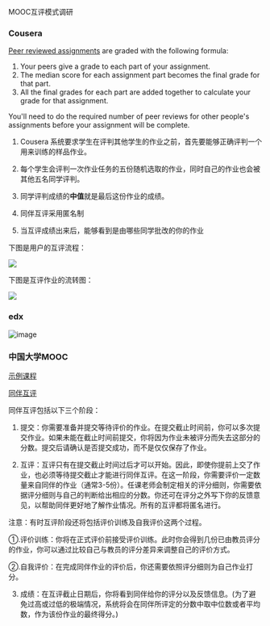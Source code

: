 MOOC互评模式调研

### Cousera


[Peer reviewed assignments](https://learner.coursera.help/hc/en-us/articles/208279946) are graded with the following formula:

1. Your peers give a grade to each part of your assignment.
2. The median score for each assignment part becomes the final grade for that part.
3. All the final grades for each part are added together to calculate your grade for that assignment.

You'll need to do the required number of peer reviews for other people's assignments before your assignment will be complete.

1. Cousera 系统要求学生在评判其他学生的作业之前，首先要能够正确评判一个用来训练的样品作业。

2. 每个学生会评判一次作业任务的五份随机选取的作业，同时自己的作业也会被其他五名同学评判。

3. 同学评判成绩的**中值**就是最后这份作业的成绩。

4. 同伴互评采用匿名制

5. 当互评成绩出来后，能够看到是由哪些同学批改的你的作业

下图是用户的互评流程：

![](https://github.com/jennyzhang8800/FlowControl/blob/master/20170613-%E4%BA%92%E8%AF%84%E8%B0%83%E7%A0%94/pictures/cousera_flow_chart.png)

下图是互评作业的流转图：

![](https://github.com/jennyzhang8800/FlowControl/blob/master/20170613-%E4%BA%92%E8%AF%84%E8%B0%83%E7%A0%94/pictures/%E4%BD%9C%E4%B8%9A%E8%AF%84%E5%88%86%E6%B5%81%E7%A8%8B.png)

### edx

![image](https://github.com/jennyzhang8800/FlowControl/blob/master/20170613-%E4%BA%92%E8%AF%84%E8%B0%83%E7%A0%94/pictures/edx-cousera.png)

### 中国大学MOOC

[示例课程](http://www.icourse163.org/learn/HUST-1001672006?tid=1002086003#/learn/testlist)

[同伴互评](http://www.icourse163.org/help/help.htm#/hf?t=3)

同伴互评包括以下三个阶段：

1. 提交：你需要准备并提交等待评价的作业。在提交截止时间前，你可以多次提交作业。如果未能在截止时间前提交，你将因为作业未被评分而失去这部分的分数。提交后请确认是否提交成功，而不是仅仅保存了作业。

2. 互评：互评只有在提交截止时间过后才可以开始。因此，即使你提前上交了作业，也必须等待提交截止才能进行同伴互评。在这一阶段，你需要评价一定数量来自同伴的作业（通常3-5份）。任课老师会制定相关的评分细则，你需要依据评分细则与自己的判断给出相应的分数。你还可在评分之外写下你的反馈意见，以帮助同伴更好地了解作业情况。所有的互评都将匿名进行。

注意：有时互评阶段还将包括评价训练及自我评价这两个过程。

①.评价训练：你将在正式评价前接受评价训练。此时你会得到几份已由教员评分的作业，你可以通过比较自己与教员的评分差异来调整自己的评价方式。

②.自我评价：在完成同伴作业的评价后，你还需要依照评分细则为自己作业打分。

3. 成绩：在互评截止日期后，你将看到同伴给你的评分以及反馈信息。(为了避免过高或过低的极端情况，系统将会在同伴所评定的分数中取中位数或者平均数，作为该份作业的最终得分。)

